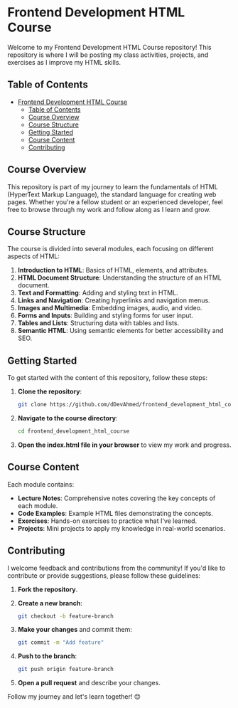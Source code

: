 # Frontend Development HTML Course

Welcome to my Frontend Development HTML Course repository! This repository is where I will be posting my class activities, projects, and exercises as I improve my HTML skills.

## Table of Contents

- [Frontend Development HTML Course](#frontend-development-html-course)
  - [Table of Contents](#table-of-contents)
  - [Course Overview](#course-overview)
  - [Course Structure](#course-structure)
  - [Getting Started](#getting-started)
  - [Course Content](#course-content)
  - [Contributing](#contributing)

## Course Overview

This repository is part of my journey to learn the fundamentals of HTML (HyperText Markup Language), the standard language for creating web pages. Whether you're a fellow student or an experienced developer, feel free to browse through my work and follow along as I learn and grow.

## Course Structure

The course is divided into several modules, each focusing on different aspects of HTML:

1. **Introduction to HTML**: Basics of HTML, elements, and attributes.
2. **HTML Document Structure**: Understanding the structure of an HTML document.
3. **Text and Formatting**: Adding and styling text in HTML.
4. **Links and Navigation**: Creating hyperlinks and navigation menus.
5. **Images and Multimedia**: Embedding images, audio, and video.
6. **Forms and Inputs**: Building and styling forms for user input.
7. **Tables and Lists**: Structuring data with tables and lists.
8. **Semantic HTML**: Using semantic elements for better accessibility and SEO.

## Getting Started

To get started with the content of this repository, follow these steps:

1. **Clone the repository**:

    ```bash
    git clone https://github.com/dDevAhmed/frontend_development_html_course.git
    ```

2. **Navigate to the course directory**:

    ```bash
    cd frontend_development_html_course
    ```

3. **Open the index.html file in your browser** to view my work and progress.

## Course Content

Each module contains:

- **Lecture Notes**: Comprehensive notes covering the key concepts of each module.
- **Code Examples**: Example HTML files demonstrating the concepts.
- **Exercises**: Hands-on exercises to practice what I've learned.
- **Projects**: Mini projects to apply my knowledge in real-world scenarios.

<!-- ## Projects

Throughout the course, I'll be working on several projects, including:

1. **Personal Portfolio**: Create a personal portfolio website.
2. **Blog Page**: Build a blog page with articles and navigation.
3. **Contact Form**: Design and implement a contact form with validation. -->

## Contributing

I welcome feedback and contributions from the community! If you'd like to contribute or provide suggestions, please follow these guidelines:

1. **Fork the repository**.
2. **Create a new branch**:

    ```bash
    git checkout -b feature-branch
    ```

3. **Make your changes** and commit them:

    ```bash
    git commit -m "Add feature"
    ```

4. **Push to the branch**:

    ```bash
    git push origin feature-branch
    ```

5. **Open a pull request** and describe your changes.

<!-- ## License

This project is licensed under the MIT License. See the [LICENSE](LICENSE) file for more information. -->

<!-- ## Contact

For any questions or feedback, please contact me at [email@example.com](mailto:email@example.com). -->

Follow my journey and let's learn together! 😊

<!-- --- -->

<!-- Follow me on [Twitter](https://twitter.com/yourusername) and [LinkedIn](https://linkedin.com/in/yourusername) for updates and more resources. -->
